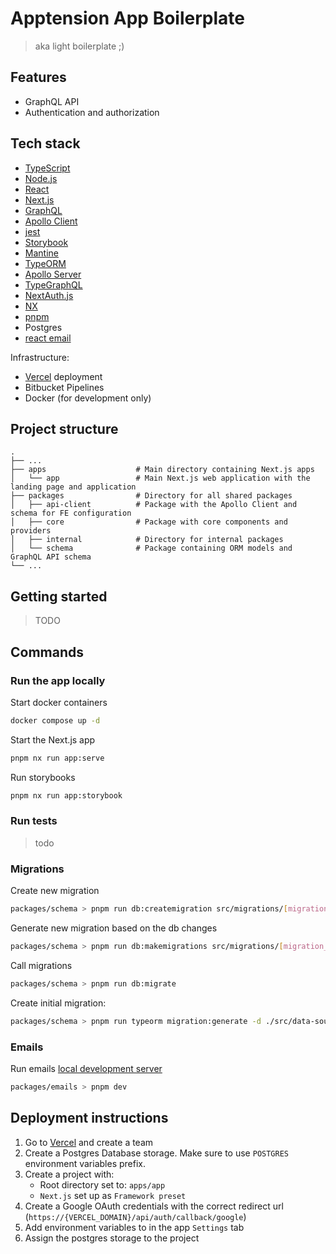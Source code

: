 # Apptension App Boilerplate

> aka light boilerplate ;)

## Features

- GraphQL API
- Authentication and authorization

## Tech stack

- [TypeScript](https://www.typescriptlang.org/)
- [Node.js](https://nodejs.org/)
- [React](https://github.com/facebook/react)
- [Next.js](https://nextjs.org/)
- [GraphQL](https://graphql.org/)
- [Apollo Client](https://github.com/apollographql/apollo-client)
- [jest](https://github.com/jestjs/jest)
- [Storybook](https://github.com/storybookjs/storybook)
- [Mantine](https://mantine.dev/)
- [TypeORM](https://typeorm.io/)
- [Apollo Server](https://github.com/apollographql/apollo-server)
- [TypeGraphQL](https://typegraphql.com/)
- [NextAuth.js](https://next-auth.js.org/)
- [NX](https://github.com/nrwl/nx)
- [pnpm](https://pnpm.io/)
- Postgres
- [react email](https://react.email/)

Infrastructure:

- [Vercel](https://vercel.com/) deployment
- Bitbucket Pipelines
- Docker (for development only)

## Project structure

```
.
├── ...
├── apps                    # Main directory containing Next.js apps
│   └── app                 # Main Next.js web application with the landing page and application
├── packages                # Directory for all shared packages
│   ├── api-client          # Package with the Apollo Client and schema for FE configuration
│   ├── core                # Package with core components and providers
│   ├── internal            # Directory for internal packages
│   └── schema              # Package containing ORM models and GraphQL API schema
└── ...
```

## Getting started

> TODO

## Commands

### Run the app locally

Start docker containers

```bash
docker compose up -d
```

Start the Next.js app

```bash
pnpm nx run app:serve
```

Run storybooks

```bash
pnpm nx run app:storybook
```

### Run tests

> todo

### Migrations

Create new migration

```bash
packages/schema > pnpm run db:createmigration src/migrations/[migration_name]
```

Generate new migration based on the db changes

```bash
packages/schema > pnpm run db:makemigrations src/migrations/[migration_name]
```

Call migrations

```bash
packages/schema > pnpm run db:migrate
```

Create initial migration:

```bash
packages/schema > pnpm run typeorm migration:generate -d ./src/data-source.ts src/migrations/init
```

### Emails

Run emails [local development server](https://react.email/docs/cli#email-dev)

```bash
packages/emails > pnpm dev
```

## Deployment instructions

1. Go to [Vercel](https://vercel.com/) and create a team
2. Create a Postgres Database storage. Make sure to use `POSTGRES` environment variables prefix.
3. Create a project with:
   - Root directory set to: `apps/app`
   - `Next.js` set up as `Framework preset`
4. Create a Google OAuth credentials with the correct redirect url (`https://{VERCEL_DOMAIN}/api/auth/callback/google`)
5. Add environment variables to in the app `Settings` tab
6. Assign the postgres storage to the project
